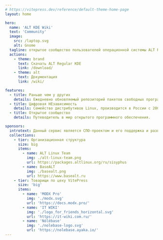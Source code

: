 ```yaml
---
# https://vitepress.dev/reference/default-theme-home-page
layout: home

hero:
  name: 'ALT KDE Wiki'
  text: 'Community'
  image:
    src: /laptop.svg
    alt: Gnome
  tagline: открытое сообщество пользователей операционной системы ALT Regular KDE
  actions:
    - theme: brand
      text: Скачать ALT Regular KDE
      link: /download/
    - theme: alt
      text: Документация
      link: /wiki/

features:
  - title: Раньше чем у других
    details: Ежедневно обновляемый репозиторий пакетов свободных программ Sisyphus
  - title: Цифровая НЕзависимость
    details: Семейство дистрибутивов Linux, производится в России с 2000 года.
  - title: Открытое сообщество
    details: Путеводитель в мир открытого программного обеспечения.

sponsors:
  introtext: Данный сервис является СПО-проектом и его поддержка и развитие зависит только от нашей совместной активности.
  collections:
    - tier: Организационная структура
      size: big
      items:
        - name: ALT Linux Team
          img: ./alt-linux-team.png
          url: https://packages.altlinux.org/ru/sisyphus
        - name: BaseALT
          img: ./basealt.png
          url: https://www.basealt.ru
    - tier: Товарищи по цеху VitePress
      size: 'big'
      items:
        - name: 'MODX Pro'
          img: './modx.svg'
          url: 'https://docs.modx.pro/'
        - name: 'IT WIKI'
          img: './logo_for_friends_horizontal.svg'
          url: 'https://it-wiki.com.ru/'
        - name: 'Nólëbase'
          img: './nolebase-logo.svg'
          url: 'https://nolebase.ayaka.io/'
---
```

